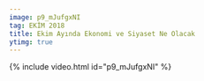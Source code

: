 ```yaml
---
image: p9_mJufgxNI
tag: EKİM 2018
title: Ekim Ayında Ekonomi ve Siyaset Ne Olacak
ytimg: true
---
```


{% include video.html id="p9_mJufgxNI" %}
